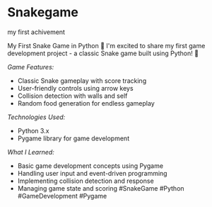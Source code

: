 # Snakegame
 my first achivement 

My First Snake Game in Python 🐍
I'm excited to share my first game development project - a classic Snake game built using Python! 🎉

*Game Features:*
- Classic Snake gameplay with score tracking
- User-friendly controls using arrow keys
- Collision detection with walls and self
- Random food generation for endless gameplay

*Technologies Used:*
- Python 3.x
- Pygame library for game development

*What I Learned:*
- Basic game development concepts using Pygame
- Handling user input and event-driven programming
- Implementing collision detection and response
- Managing game state and scoring
#SnakeGame #Python #GameDevelopment #Pygame
